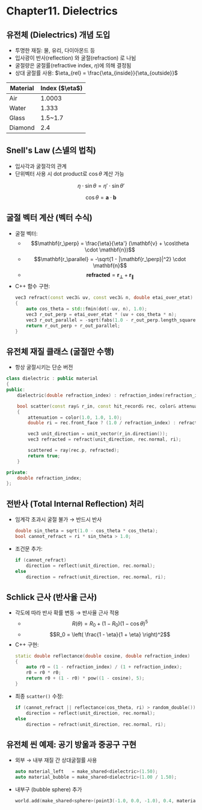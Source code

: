 # Chapter11. Dielectrics

## 유전체 (Dielectrics) 개념 도입
- 투명한 재질: 물, 유리, 다이아몬드 등
- 입사광이 반사(reflection) 와 굴절(refraction) 로 나뉨
- 굴절량은 굴절률(refractive index, $\eta$)에 의해 결정됨
- 상대 굴절률 사용: $\eta_{rel} = \frac{\eta_{inside}}{\eta_{outside}}$

| Material | Index (\$\eta\$) |
| -------- | ---------------- |
| Air      | 1.0003           |
| Water    | 1.333            |
| Glass    | 1.5\~1.7         |
| Diamond  | 2.4              |

## Snell's Law (스넬의 법칙)

- 입사각과 굴절각의 관계
- 단위벡터 사용 시 dot product로 $\cos \theta$ 계산 가능

$$\eta \cdot \sin \theta = \eta' \cdot \sin \theta'$$

$$\cos \theta = \mathbf{a} \cdot \mathbf{b}$$


## 굴절 벡터 계산 (벡터 수식)
- 굴절 벡터:
    - $$\mathbf{r_\perp} = \frac{\eta}{\eta'} (\mathbf{v} + \cos\theta \cdot \mathbf{n})$$  
    - $$\mathbf{r_\parallel} = -\sqrt{1 - |\mathbf{r_\perp}|^2} \cdot \mathbf{n}$$  
    - $$\mathbf{refracted} = \mathbf{r_\perp} + \mathbf{r_\parallel}$$  
- C++ 함수 구현:
    ```CPP
    vec3 refract(const vec3& uv, const vec3& n, double etai_over_etat) 
    {
        auto cos_theta = std::fmin(dot(-uv, n), 1.0);
        vec3 r_out_perp = etai_over_etat * (uv + cos_theta * n);
        vec3 r_out_parallel = -sqrt(fabs(1.0 - r_out_perp.length_squared())) * n;
        return r_out_perp + r_out_parallel;
    }
    ```

## 유전체 재질 클래스 (굴절만 수행)
- 항상 굴절시키는 단순 버전
```CPP
class dielectric : public material 
{
public:
    dielectric(double refraction_index) : refraction_index(refraction_index) {}

    bool scatter(const ray& r_in, const hit_record& rec, color& attenuation, ray& scattered) const override 
    {
        attenuation = color(1.0, 1.0, 1.0);
        double ri = rec.front_face ? (1.0 / refraction_index) : refraction_index;

        vec3 unit_direction = unit_vector(r_in.direction());
        vec3 refracted = refract(unit_direction, rec.normal, ri);

        scattered = ray(rec.p, refracted);
        return true;
    }

private:
    double refraction_index;
};
```

## 전반사 (Total Internal Reflection) 처리
- 임계각 초과시 굴절 불가 → 반드시 반사
    ```CPP
    double sin_theta = sqrt(1.0 - cos_theta * cos_theta);
    bool cannot_refract = ri * sin_theta > 1.0;
    ```
- 조건문 추가:
    ```CPP
    if (cannot_refract)
        direction = reflect(unit_direction, rec.normal);
    else
        direction = refract(unit_direction, rec.normal, ri);
    ```

## Schlick 근사 (반사율 근사)
- 각도에 따라 반사 확률 변동 → 반사율 근사 적용
    - $$R(\theta) = R_0 + (1 - R_0)(1 - \cos\theta)^5$$  
    - $$R_0 = \left( \frac{1 - \eta}{1 + \eta} \right)^2$$  
- C++ 구현:
    ```CPP
    static double reflectance(double cosine, double refraction_index) 
    {
        auto r0 = (1 - refraction_index) / (1 + refraction_index);
        r0 = r0 * r0;
        return r0 + (1 - r0) * pow((1 - cosine), 5);
    }
    ```
- 최종 `scatter()` 수정:
    ```CPP
    if (cannot_refract || reflectance(cos_theta, ri) > random_double())
        direction = reflect(unit_direction, rec.normal);
    else
        direction = refract(unit_direction, rec.normal, ri);
    ```

## 유전체 씬 예제: 공기 방울과 중공구 구현

- 외부 → 내부 재질 간 상대굴절률 사용
    ```CPP
    auto material_left   = make_shared<dielectric>(1.50);
    auto material_bubble = make_shared<dielectric>(1.00 / 1.50);
    ```
- 내부구 (bubble sphere) 추가
    ```CPP
    world.add(make_shared<sphere>(point3(-1.0, 0.0, -1.0), 0.4, material_bubble));
    ```